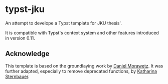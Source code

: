 # typst-jku
An attempt to develope a Typst template for JKU thesis'.

It is compatible with Typst's context system and other features introduced in version 0.11.

## Acknowledge
This template is based on the groundlaying work by [Daniel Morawetz](https://github.com/dmorawetz/).
It was further adapted, especially to remove deprecated functions, by [Katharina Sternbauer](https://github.com/Stern1710/). 